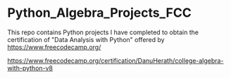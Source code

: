 # Python_Algebra_Projects_FCC

This repo contains Python projects I have completed to obtain the certification of "Data Analysis with Python" offered by https://www.freecodecamp.org/

https://www.freecodecamp.org/certification/DanuHerath/college-algebra-with-python-v8
